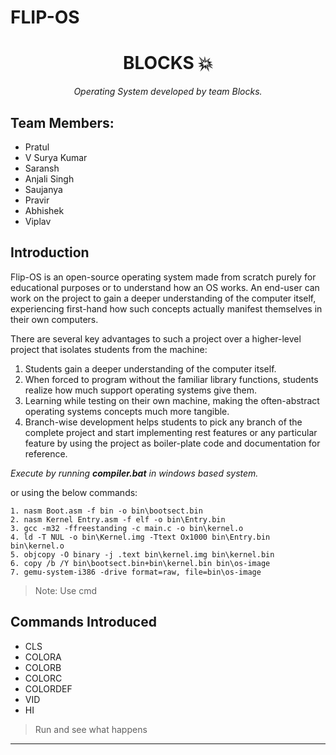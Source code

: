 # FLIP-OS


<div align="center">
  <h1>BLOCKS 💥 </h1>
  <i>Operating System developed by team Blocks.</i>
</div>


## Team Members:

- Pratul
- V Surya Kumar
- Saransh
- Anjali Singh
- Saujanya
- Pravir
- Abhishek
- Viplav

## Introduction

Flip-OS is an open-source operating system made from scratch purely for educational purposes or to understand how an OS works. An end-user can work on the project to gain a deeper understanding of the computer itself, experiencing first-hand how such concepts actually manifest themselves in their own computers.

There are several key advantages to such a project over a higher-level project that isolates students from the machine:
1. Students gain a deeper understanding of the computer itself.
2. When forced to program without the familiar library functions, students realize how much support operating systems give them. 
3. Learning while testing on their own machine, making the often-abstract operating systems concepts much more tangible.
4. Branch-wise development helps students to pick any branch of the complete project and start implementing rest features or any particular feature by using the project as boiler-plate code and documentation for reference. 




*Execute by running **compiler.bat** in windows based system.*

or using the below commands:
  ```
  1. nasm Boot.asm -f bin -o bin\bootsect.bin
  2. nasm Kernel Entry.asm -f elf -o bin\Entry.bin
  3. gcc -m32 -ffreestanding -c main.c -o bin\kernel.o
  4. ld -T NUL -o bin\Kernel.img -Ttext Ox1000 bin\Entry.bin bin\kernel.o
  5. objcopy -O binary -j .text bin\kernel.img bin\kernel.bin
  6. copy /b /Y bin\bootsect.bin+bin\kernel.bin bin\os-image
  7. gemu-system-i386 -drive format=raw, file=bin\os-image
  ```

> Note: Use cmd

## Commands Introduced

- CLS
- COLORA
- COLORB
- COLORC
- COLORDEF
- VID
- HI


> Run and see what happens

---
